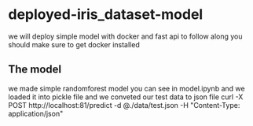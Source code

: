 # deployed-iris_dataset-model
we will deploy simple model with docker and fast api 
to follow along you should make sure to get docker installed 

## The model 
we made simple randomforest model you can see in model.ipynb and we loaded it into 
pickle file and we conveted our test data to json file curl -X POST http://localhost:81/predict -d @./data/test.json -H "Content-Type: application/json"
    